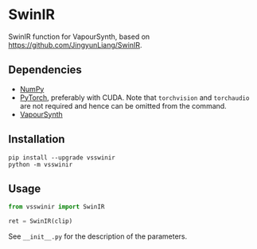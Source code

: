 # SwinIR
SwinIR function for VapourSynth, based on https://github.com/JingyunLiang/SwinIR.


## Dependencies
- [NumPy](https://numpy.org/install)
- [PyTorch](https://pytorch.org/get-started), preferably with CUDA. Note that `torchvision` and `torchaudio` are not required and hence can be omitted from the command.
- [VapourSynth](http://www.vapoursynth.com/)


## Installation
```
pip install --upgrade vsswinir
python -m vsswinir
```


## Usage
```python
from vsswinir import SwinIR

ret = SwinIR(clip)
```

See `__init__.py` for the description of the parameters.
